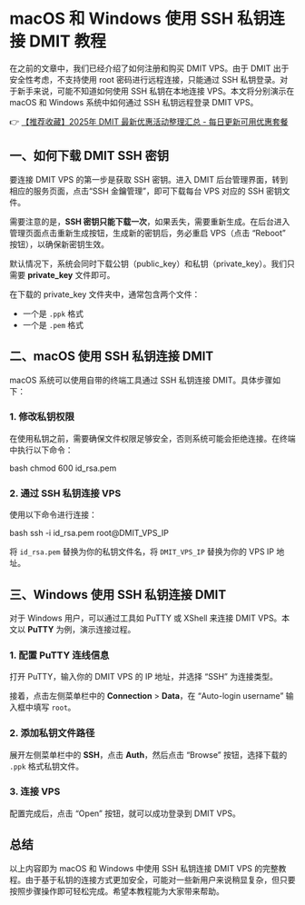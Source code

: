 # macOS 和 Windows 使用 SSH 私钥连接 DMIT 教程

在之前的文章中，我们已经介绍了如何注册和购买 DMIT VPS。由于 DMIT 出于安全性考虑，不支持使用 root 密码进行远程连接，只能通过 SSH 私钥登录。对于新手来说，可能不知道如何使用 SSH 私钥在本地连接 VPS。本文将分别演示在 macOS 和 Windows 系统中如何通过 SSH 私钥远程登录 DMIT VPS。

👉 [【推荐收藏】2025年 DMIT 最新优惠活动整理汇总 - 每日更新可用优惠套餐](https://bit.ly/dmit_coupon)

## 一、如何下载 DMIT SSH 密钥

要连接 DMIT VPS 的第一步是获取 SSH 密钥。进入 DMIT 后台管理界面，转到相应的服务页面，点击“SSH 金鑰管理”，即可下载每台 VPS 对应的 SSH 密钥文件。

需要注意的是，**SSH 密钥只能下载一次**，如果丢失，需要重新生成。在后台进入管理页面点击重新生成按钮，生成新的密钥后，务必重启 VPS（点击 “Reboot” 按钮），以确保新密钥生效。

默认情况下，系统会同时下载公钥（public_key）和私钥（private_key）。我们只需要 **private_key** 文件即可。

在下载的 private_key 文件夹中，通常包含两个文件：

- 一个是 `.ppk` 格式
- 一个是 `.pem` 格式

## 二、macOS 使用 SSH 私钥连接 DMIT

macOS 系统可以使用自带的终端工具通过 SSH 私钥连接 DMIT。具体步骤如下：

### 1. 修改私钥权限

在使用私钥之前，需要确保文件权限足够安全，否则系统可能会拒绝连接。在终端中执行以下命令：

bash
chmod 600 id_rsa.pem


### 2. 通过 SSH 私钥连接 VPS

使用以下命令进行连接：

bash
ssh -i id_rsa.pem root@DMIT_VPS_IP


将 `id_rsa.pem` 替换为你的私钥文件名，将 `DMIT_VPS_IP` 替换为你的 VPS IP 地址。

## 三、Windows 使用 SSH 私钥连接 DMIT

对于 Windows 用户，可以通过工具如 PuTTY 或 XShell 来连接 DMIT VPS。本文以 **PuTTY** 为例，演示连接过程。

### 1. 配置 PuTTY 连线信息

打开 PuTTY，输入你的 DMIT VPS 的 IP 地址，并选择 “SSH” 为连接类型。

接着，点击左侧菜单栏中的 **Connection** > **Data**，在 “Auto-login username” 输入框中填写 `root`。

### 2. 添加私钥文件路径

展开左侧菜单栏中的 **SSH**，点击 **Auth**，然后点击 “Browse” 按钮，选择下载的 `.ppk` 格式私钥文件。

### 3. 连接 VPS

配置完成后，点击 “Open” 按钮，就可以成功登录到 DMIT VPS。

## 总结

以上内容即为 macOS 和 Windows 中使用 SSH 私钥连接 DMIT VPS 的完整教程。由于基于私钥的连接方式更加安全，可能对一些新用户来说稍显复杂，但只要按照步骤操作即可轻松完成。希望本教程能为大家带来帮助。